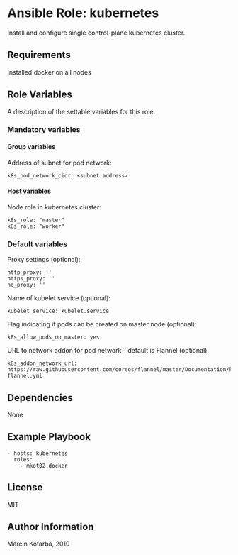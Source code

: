 # Ansible Role: kubernetes
Install and configure single control-plane kubernetes cluster.

## Requirements
Installed docker on all nodes

## Role Variables
A description of the settable variables for this role. 

### Mandatory variables

#### Group variables
Address of subnet for pod network:
```
k8s_pod_network_cidr: <subnet address>
```

#### Host variables
Node role in kubernetes cluster:
```
k8s_role: "master"
k8s_role: "worker"
```

### Default variables
Proxy settings (optional):
```
http_proxy: ''
https_proxy: ''
no_proxy: ''
```

Name of kubelet service (optional):
```
kubelet_service: kubelet.service
```

Flag indicating if pods can be created on master node (optional):
```
k8s_allow_pods_on_master: yes
```

URL to network addon for pod network - default is Flannel (optional)
```
k8s_addon_network_url: https://raw.githubusercontent.com/coreos/flannel/master/Documentation/kube-flannel.yml
```

## Dependencies
None

## Example Playbook
```
- hosts: kubernetes
  roles:
    - mkot02.docker
```

## License
MIT

## Author Information
Marcin Kotarba, 2019
